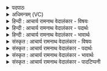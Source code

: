 <details><summary>पदपाठः</summary>

अय꣢म्। द꣡क्षा꣢꣯य। सा꣡ध꣢꣯नः। अ꣡य꣢म्। श꣡र्धा꣢꣯य। वी꣣त꣡ये꣢। अ꣣य꣢म्। दे꣣वे꣡भ्यः꣢। म꣡धु꣢꣯मत्तरः। सु꣣तः꣢। ११००।
</details>

<details><summary>अधिमन्त्रम् (VC)</summary>

- पवमानः सोमः
- पर्वतनारदौ काण्वौ
- उष्णिक्
- ऋषभः
</details>

<details><summary>हिन्दी : आचार्य रामनाथ वेदालंकार - विषयः</summary>

अगले मन्त्र में परमात्मा मनुष्यों का क्या उपकार करता है,यह कहते हैं।
</details>

<details><summary>हिन्दी : आचार्य रामनाथ वेदालंकार - पदार्थः</summary>

पदार्थान्वयभाषाः -  (साधनः) सिद्धिप्रदाता (अयम्) यह पवमान सोम अर्थात् पवित्रकर्ता परमेश्वर (दक्षाय) आत्मबल के लिए होता है। (अयम्) यह परमेश्वर (शर्धाय) उत्साह देने के लिएऔर (वीतये) लोगों की प्रगति के लिए होता है। (सुतः) ध्यान किया गया (अयम्) यह (देवेभ्यः) विद्वान् सदाचारी उपासकों के लिए (मधुमत्तरः) अतिशय मधुर होता है ॥३॥
</details>

<details><summary>हिन्दी : आचार्य रामनाथ वेदालंकार - भावार्थः</summary>

भावार्थभाषाः -  श्रद्धा से उपासना किया गया परमेश्वर उपासक को आत्मबल,उत्साह,प्रगति तथा वाणी,कर्म एवं व्यवहार में मधुरता प्रदान करता है ॥३॥
</details>

<details><summary>संस्कृत : आचार्य रामनाथ वेदालंकार - विषयः</summary>

अथ परमात्मा जनानां कमुपकारं करोतीत्याह।
</details>

<details><summary>संस्कृत : आचार्य रामनाथ वेदालंकार - पदार्थः</summary>

पदार्थान्वयभाषाः -  (साधनः) सिद्धिप्रदाता (अयम्) एषः पवमानः सोमः पवित्रयिता परमेश्वरः (दक्षाय) आत्मबलाय भवति। (अयम्) एषः परमेश्वरः (शर्धाय) उत्साहाय (वीतये) जनानां प्रगतये च भवति। (सुतः) ध्यातः (अयम्) एषः (देवेभ्यः) विद्वद्भ्यः सदाचारिभ्यः उपासकेभ्यः (मधुमत्तरः) अतिशयेन मधुरो भवति ॥३॥
</details>

<details><summary>संस्कृत : आचार्य रामनाथ वेदालंकार - भावार्थः</summary>

भावार्थभाषाः -  श्रद्धयोपासितः परमेश्वर उपासकायात्मबलमुत्साहं प्रगतिं वाचि कर्मणि व्यवहारे च माधुर्यं प्रयच्छति ॥३॥
</details>

<details><summary>संस्कृत : आचार्य रामनाथ वेदालंकार - पादटिप्पनी</summary>

टिप्पणी:   १. ऋ० ९।१०५।३,‘मधु॑मत्तमः’ इति पाठः।
</details>